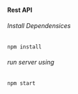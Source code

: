 #### Rest API

###### Install Dependensices

```
npm install
```

###### run server using

```
npm start
```
